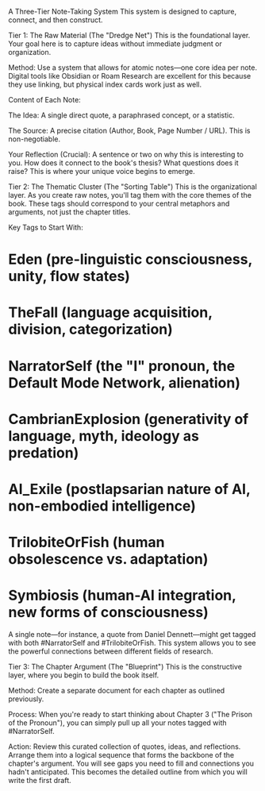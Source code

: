 A Three-Tier Note-Taking System
This system is designed to capture, connect, and then construct.

Tier 1: The Raw Material (The "Dredge Net")
This is the foundational layer. Your goal here is to capture ideas without immediate judgment or organization.

Method: Use a system that allows for atomic notes—one core idea per note. Digital tools like Obsidian or Roam Research are excellent for this because they use linking, but physical index cards work just as well.

Content of Each Note:

The Idea: A single direct quote, a paraphrased concept, or a statistic.

The Source: A precise citation (Author, Book, Page Number / URL). This is non-negotiable.

Your Reflection (Crucial): A sentence or two on why this is interesting to you. How does it connect to the book's thesis? What questions does it raise? This is where your unique voice begins to emerge.

Tier 2: The Thematic Cluster (The "Sorting Table")
This is the organizational layer. As you create raw notes, you'll tag them with the core themes of the book. These tags should correspond to your central metaphors and arguments, not just the chapter titles.

Key Tags to Start With:

# Eden (pre-linguistic consciousness, unity, flow states)

# TheFall (language acquisition, division, categorization)

# NarratorSelf (the "I" pronoun, the Default Mode Network, alienation)

# CambrianExplosion (generativity of language, myth, ideology as predation)

# AI_Exile (postlapsarian nature of AI, non-embodied intelligence)

# TrilobiteOrFish (human obsolescence vs. adaptation)

# Symbiosis (human-AI integration, new forms of consciousness)

A single note—for instance, a quote from Daniel Dennett—might get tagged with both #NarratorSelf and #TrilobiteOrFish. This system allows you to see the powerful connections between different fields of research.

Tier 3: The Chapter Argument (The "Blueprint")
This is the constructive layer, where you begin to build the book itself.

Method: Create a separate document for each chapter as outlined previously.

Process: When you're ready to start thinking about Chapter 3 ("The Prison of the Pronoun"), you can simply pull up all your notes tagged with #NarratorSelf.

Action: Review this curated collection of quotes, ideas, and reflections. Arrange them into a logical sequence that forms the backbone of the chapter's argument. You will see gaps you need to fill and connections you hadn't anticipated. This becomes the detailed outline from which you will write the first draft.
